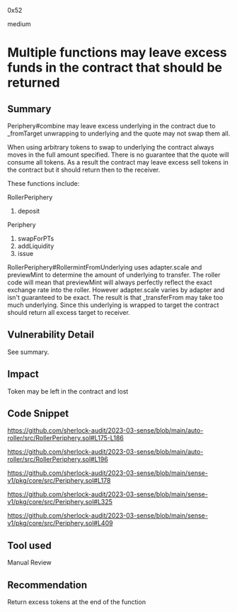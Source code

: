 0x52

medium

# Multiple functions may leave excess funds in the contract that should be returned

## Summary

Periphery#combine may leave excess underlying in the contract due to _fromTarget unwrapping to underlying and the quote may not swap them all.

When using arbitrary tokens to swap to underlying the contract always moves in the full amount specified. There is no guarantee that the quote will consume all tokens. As a result the contract may leave excess sell tokens in the contract but it should return then to the receiver.

These functions include:

RollerPeriphery
1) deposit

Periphery
1) swapForPTs
2) addLiquidity
3) issue

RollerPeriphery#RollermintFromUnderlying uses adapter.scale and previewMint to determine the amount of underlying to transfer. The roller code will mean that previewMint will always perfectly reflect the exact exchange rate into the roller. However adapter.scale varies by adapter and isn't guaranteed to be exact. The result is that _transferFrom may take too much underlying. Since this underlying is wrapped to target the contract should return all excess target to receiver.

## Vulnerability Detail

See summary.

## Impact

Token may be left in the contract and lost

## Code Snippet

https://github.com/sherlock-audit/2023-03-sense/blob/main/auto-roller/src/RollerPeriphery.sol#L175-L186

https://github.com/sherlock-audit/2023-03-sense/blob/main/auto-roller/src/RollerPeriphery.sol#L196

https://github.com/sherlock-audit/2023-03-sense/blob/main/sense-v1/pkg/core/src/Periphery.sol#L178

https://github.com/sherlock-audit/2023-03-sense/blob/main/sense-v1/pkg/core/src/Periphery.sol#L325

https://github.com/sherlock-audit/2023-03-sense/blob/main/sense-v1/pkg/core/src/Periphery.sol#L409

## Tool used

Manual Review

## Recommendation

Return excess tokens at the end of the function